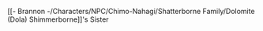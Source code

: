 [[- Brannon -/Characters/NPC/Chimo-Nahagi/Shatterborne Family/Dolomite (Dola) Shimmerborne]]'s Sister
